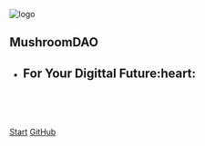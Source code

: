 ![logo](.website/mushroom.png)

## MushroomDAO

- <h2>For Your Digittal Future:heart:</h2>

<br>
<br>

<br>

[Start](/README.md) [GitHub](https://github.com/MushroomDAO/mushroomdao.github.io)
